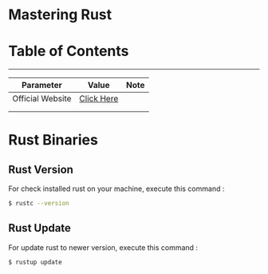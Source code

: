 # Mastering Rust



# Table of Contents





----



| Parameter        | Value                                    | Note |
| ---------------- | ---------------------------------------- | ---- |
| Official Website | [Click Here](https://www.rust-lang.org/) |      |
|                  |                                          |      |
|                  |                                          |      |



# Rust Binaries



## Rust Version

For check installed rust on your machine, execute this command :

```bash
$ rustc --version
```



## Rust Update 

For update rust to newer version, execute this command : 

```bash
$ rustup update
```

